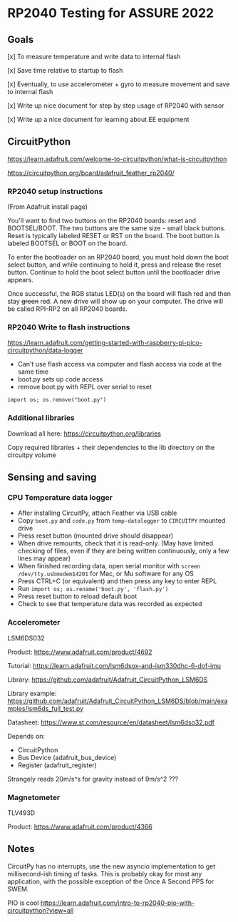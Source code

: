 # RP2040 Testing for ASSURE 2022

## Goals

[x] To measure temperature and write data to internal flash

[x] Save time relative to startup to flash

[x] Eventually, to use accelerometer + gyro to measure movement and save to internal flash

[x] Write up nice document for step by step usage of RP2040 with sensor

[x] Write up a nice document for learning about EE equipment


## CircuitPython

<https://learn.adafruit.com/welcome-to-circuitpython/what-is-circuitpython>

<https://circuitpython.org/board/adafruit_feather_rp2040/>

### RP2040 setup instructions
(From Adafruit install page)

You'll want to find two buttons on the RP2040 boards: reset and BOOTSEL/BOOT. The two buttons are the same size - small black buttons. Reset is typically labeled RESET or RST on the board. The boot button is labeled BOOTSEL or BOOT on the board.

To enter the bootloader on an RP2040 board, you must hold down the boot select button, and while continuing to hold it, press and release the reset button. Continue to hold the boot select button until the bootloader drive appears.

Once successful, the RGB status LED(s) on the board will flash red and then stay ~~green~~ red. A new drive will show up on your computer. The drive will be called RPI-RP2 on all RP2040 boards.


### RP2040 Write to flash instructions
<https://learn.adafruit.com/getting-started-with-raspberry-pi-pico-circuitpython/data-logger>

- Can't use flash access via computer and flash access via code at the same time
- boot.py sets up code access
- remove boot.py with REPL over serial to reset

```
import os; os.remove("boot.py")
```

### Additional libraries
Download all here: <https://circuitpython.org/libraries>

Copy required libraries + their dependencies to the lib directory on the circuitpy volume

## Sensing and saving

### CPU Temperature data logger

- After installing CircuitPy, attach Feather via USB cable
- Copy `boot.py` and `code.py` from `temp-datalogger` to `CIRCUITPY` mounted drive
- Press reset button (mounted drive should disappear)
- When drive remounts, check that it is read-only. (May have limited checking of files, even if they are being written continuously, only a few lines may appear)
- When finished recording data, open serial monitor with `screen /dev/tty.usbmodem14201` for Mac, or Mu software for any OS
- Press CTRL+C (or equivalent) and then press any key to enter REPL
- Run `import os; os.rename('boot.py', 'flash.py')`
- Press reset button to reload default boot
- Check to see that temperature data was recorded as expected


### Accelerometer 
LSM6DS032 

Product: <https://www.adafruit.com/product/4692> 

Tutorial: <https://learn.adafruit.com/lsm6dsox-and-ism330dhc-6-dof-imu>

Library: <https://github.com/adafruit/Adafruit_CircuitPython_LSM6DS>

Library example: <https://github.com/adafruit/Adafruit_CircuitPython_LSM6DS/blob/main/examples/lsm6ds_full_test.py>

Datasheet: <https://www.st.com/resource/en/datasheet/lsm6dso32.pdf>

Depends on:
- CircuitPython
- Bus Device (adafruit_bus_device)
- Register (adafruit_register)


Strangely reads 20m/s^s for gravity instead of 9m/s^2 ???

### Magnetometer
TLV493D 

Product: <https://www.adafruit.com/product/4366>

## Notes

CircuitPy has no interrupts, use the new asyncio implementation to get millisecond-ish timing of tasks. This is probably okay for most any application, with the possible exception of the Once A Second PPS for SWEM. 

PIO is cool
<https://learn.adafruit.com/intro-to-rp2040-pio-with-circuitpython?view=all>


